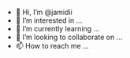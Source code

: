 - 👋 Hi, I’m @jamidii
- 👀 I’m interested in ...
- 🌱 I’m currently learning ...
- 💞️ I’m looking to collaborate on ...
- 📫 How to reach me ...

<!---
jamidii/jamidii is a ✨ special ✨ repository because its `README.md` (this file) appears on your GitHub profile.
You can click the Preview link to take a look at your changes.
--->
